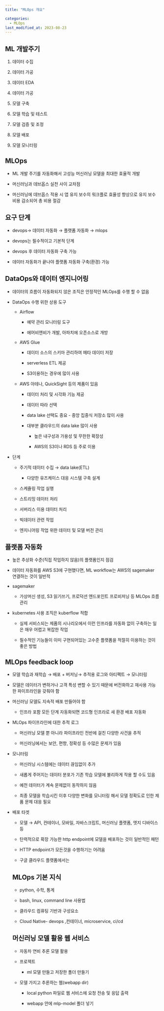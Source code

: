 ```yaml
---
title: "MLOps 개요"

categories:
  - MLOps
last_modified_at: 2023-08-23
---
```



ML 개발주기
-------

1.  데이터 수집

2.  데이터 가공

3.  데이터 EDA

4.  데이터 가공

5.  모델 구축

6.  모델 학습 및 테스트

7.  모델 검증 및 조정

8.  모델 배포

9.  모델 모니터링

MLOps
-----

*   ML 개발 주기를 자동화해서 고성능 머신러닝 모델을 최대한 효율적 개발

*   머신러닝과 데브옵스 실천 사이 교차점

*   머신러닝에 데브옵스 적용 시 앱 유지 보수의 워크플로 효율성 향상으로 유지 보수 비용 감소되어 총 비용 절감

요구 단계
-----

*   devops→ 데이터 자동화 → 플랫폼 자동화 → mlops

*   devops는 필수적이고 기본적 단계

*   devops 후 데이터 자동화 구축 가능

*   데이터 자동화가 끝나야 플랫폼 자동화 구축(환경) 가능

DataOps와 데이터 엔지니어링
------------------

*   데이터의 흐름이 자동화되지 않은 조직은 안정적인 MLOps를 수행 할 수 없음

*   DataOps 수행 위한 상용 도구
    
    *   Airflow
        
        *   예약 관리 모니터링 도구
        
        *   에어비앤비가 개발, 아파치에 오픈소스로 개방
    
    *   AWS Glue
        
        *   데이터 소스의 스키마 관리하여 메타 데이터 저장
        
        *   serverless ETL 제공
        
        *   S3이용하는 경우에 많이 사용
    
    *   AWS 아테나, QuickSight 등의 제품이 있음
        
        *   데이터 처리 및 시각화 기능 제공
        
        *   데이터 따라 선택
        
        *   data lake 선택도 중요 - 중앙 집중식 저장소 많이 사용
        
        *   대부분 클라우드의 data lake 많이 사용
            
            *   높은 내구성과 가용성 및 무한한 확장성
            
            *   AWS의 S3이나 RDS 등 주로 이용

*   단계
    
    *   주기적 데이터 수집 → data lake(ETL)
        *   다양한 유즈케이스 대응 시스템 구축 설계
    
    *   스케쥴링 작업 실행
    
    *   스트리밍 데이터 처리
    
    *   서버리스 이용 데이터 처리
    
    *   빅데이터 관련 작업
    
    *   엔지니어링 작업 위한 데이터 및 모델 버전 관리

플랫폼 자동화
-------

*   높은 추상화 수준(직접 작업하지 않음)의 플랫폼인지 점검

*   데이터 자동화를 AWS S3에 구현했다면, ML workflow는 AWS의 sagemaker 연결하는 것이 일반적

*   sagemaker
    *   가상머신 생성, S3 읽기쓰기, 프로덕션 엔드포인트 프로비저닝 등 MLOps 흐름 관리

*   kubernetes 사용 조직은 kuberflow 적합
    
    *   실제 서비스되는 제품의 시나리오에서 이런 인프라를 자동화 없이 구축하는 일은 매우 어렵고 복잡한 작업
    
    *   필수적인 기능들이 이미 구현되어있는 고수준 플랫폼을 적절히 이용하는 것이 좋은 방법

MLOps feedback loop
-------------------

*   모델 학습과 재학습 → 배포 + 버저닝→ 추적용 로그와 아티팩트 → 모니터링

*   모델은 데이터가 변하거나 고객 특성 변할 수 있기 때문에 버전화하고 재사용 가능한 파이프라인을 갖춰야 함

*   머신러닝 모델도 지속적 배포 만들어야 함
    *   인프라 포함 모든 단계 자동화되면 코드형 인프라로 새 환경 배포 자동화

*   MLOps 파이프라인에 대한 추적 로그
    
    *   머신러닝 모델 뿐 아니라 파이프라인 전반에 걸친 다양한 사건을 추적
    
    *   머신러닝에서는 보안, 편향, 정확성 등 수많은 문제가 있음

*   모니터링
    
    *   머신러닝 시스템에는 데이터 끊임없이 추가
    
    *   새롭게 주어지는 데이터 분포가 기존 학습 모델에 불리하게 작용 할 수도 있음
    
    *   예전 데이터가 계속 문제없이 동작하지 않음
    
    *   최종 모델을 학습시킨 이후 다양한 변화를 모니터링 해서 모델 정확도로 인한 제품 문제 대응 필요

*   배포 타겟
    
    *   모델 → API, 컨테이너, 모바일, 자바스크립트, 머신러닝 플랫폼, 엣지 디바이스 등
    
    *   탄력적으로 확장 가능한 http endpoint에 모델을 배포하는 것이 일반적인 패턴
    
    *   HTTP endpoint가 모든것을 수행하기는 어려움
    
    *   구글 클라우드 플랫폼에서는
    
    MLOps 기본 지식
    -----------
    
    *   python, 수학, 통계
    
    *   bash, linux, command line 사용법
    
    *   클라우드 컴퓨팅 기반과 구성요소
    
    *   Cloud Native- devops ,컨테이너, microservice, ci/cd
    
    머신러닝 모델 활용 웹 서비스
    ----------------
    
    *   자동차 연비 추론 모델 활용
    
    *   프로젝트
        *   ml 모델 만들고 저장한 폴더 만들기
    
    *   모델 가지고 추론하는 웹(webapp dir)
        
        *   local python 파일로 웹 서비스에 요청 전송 및 응답 출력
        
        *   webapp 안에 mlp-model 폴더 넣기
